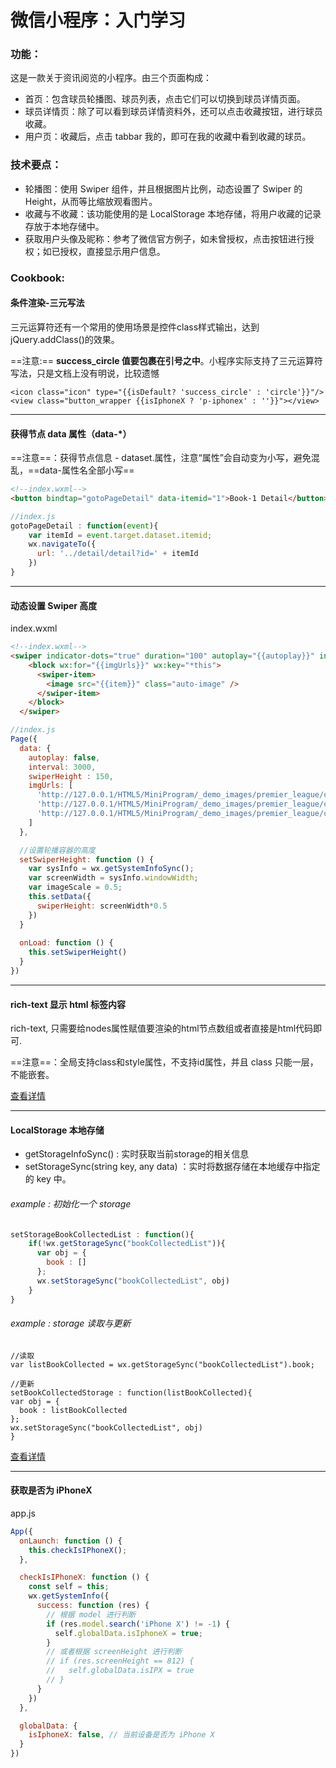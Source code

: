 # 微信小程序：入门学习

### 功能：
这是一款关于资讯阅览的小程序。由三个页面构成：
- 首页：包含球员轮播图、球员列表，点击它们可以切换到球员详情页面。
- 球员详情页：除了可以看到球员详情资料外，还可以点击收藏按钮，进行球员收藏。
- 用户页：收藏后，点击 tabbar 我的，即可在我的收藏中看到收藏的球员。

### 技术要点：
- 轮播图：使用 Swiper 组件，并且根据图片比例，动态设置了 Swiper 的 Height，从而等比缩放观看图片。
- 收藏与不收藏：该功能使用的是 LocalStorage 本地存储，将用户收藏的记录存放于本地存储中。
- 获取用户头像及昵称：参考了微信官方例子，如未曾授权，点击按钮进行授权；如已授权，直接显示用户信息。

### Cookbook:
#### 条件渲染-三元写法
三元运算符还有一个常用的使用场景是控件class样式输出，达到jQuery.addClass()的效果。

==注意:== **success_circle 值要包裹在引号之中**。小程序实际支持了三元运算符写法，只是文档上没有明说，比较遗憾
```
<icon class="icon" type="{{isDefault? 'success_circle' : 'circle'}}"/>
<view class="button_wrapper {{isIphoneX ? 'p-iphonex' : ''}}"></view>
```

---

#### 获得节点 data 属性（data-*）
==注意==：获得节点信息 - dataset.属性，注意“属性”会自动变为小写，避免混乱，==data-属性名全部小写==

```html
<!--index.wxml-->
<button bindtap="gotoPageDetail" data-itemid="1">Book-1 Detail</button>
```

```javascript
//index.js
gotoPageDetail : function(event){
    var itemId = event.target.dataset.itemid;
    wx.navigateTo({
      url: '../detail/detail?id=' + itemId
    })
}
```
---
#### 动态设置 Swiper 高度
index.wxml
```html
<!--index.wxml-->
<swiper indicator-dots="true" duration="100" autoplay="{{autoplay}}" interval="{{interval}}" style="height:{{swiperHeight}}px;"  >
    <block wx:for="{{imgUrls}}" wx:key="*this">
      <swiper-item>
        <image src="{{item}}" class="auto-image" />
      </swiper-item>
    </block>
  </swiper>
```

```javascript
//index.js
Page({
  data: {
    autoplay: false,
    interval: 3000,
    swiperHeight : 150,
    imgUrls: [
      'http://127.0.0.1/HTML5/MiniProgram/_demo_images/premier_league/carousel/B_Silver_Player.jpg',
      'http://127.0.0.1/HTML5/MiniProgram/_demo_images/premier_league/carousel/Sane_Player.jpg',
      'http://127.0.0.1/HTML5/MiniProgram/_demo_images/premier_league/carousel/D_Silver_Player.jpg'
    ]
  },

  //设置轮播容器的高度
  setSwiperHeight: function () {
    var sysInfo = wx.getSystemInfoSync();
    var screenWidth = sysInfo.windowWidth;
    var imageScale = 0.5;
    this.setData({
      swiperHeight: screenWidth*0.5
    })
  }
  
  onLoad: function () {
    this.setSwiperHeight()
  }
})
```

---
#### rich-text 显示 html 标签内容
rich-text, 只需要给nodes属性赋值要渲染的html节点数组或者直接是html代码即可.

==注意==：全局支持class和style属性，不支持id属性，并且 class 只能一层，不能嵌套。

[查看详情](https://developers.weixin.qq.com/miniprogram/dev/component/rich-text.html)

---
#### LocalStorage 本地存储
- getStorageInfoSync() : 实时获取当前storage的相关信息
- setStorageSync(string key, any data) ：实时将数据存储在本地缓存中指定的 key 中。

###### example : 初始化一个 storage

```javascript
setStorageBookCollectedList : function(){
    if(!wx.getStorageSync("bookCollectedList")){
      var obj = {
        book : []
      }; 
      wx.setStorageSync("bookCollectedList", obj)
    }
}
```

###### example : storage 读取与更新

```
//读取
var listBookCollected = wx.getStorageSync("bookCollectedList").book;

//更新
setBookCollectedStorage : function(listBookCollected){
var obj = {
  book : listBookCollected
}; 
wx.setStorageSync("bookCollectedList", obj)
}
```

[查看详情](https://developers.weixin.qq.com/miniprogram/dev/api/wx.getStorageInfoSync.html)


---
#### 获取是否为 iPhoneX
app.js
```javascript
App({
  onLaunch: function () {
    this.checkIsIPhoneX();
  },

  checkIsIPhoneX: function () {
    const self = this;    
    wx.getSystemInfo({
      success: function (res) {
        // 根据 model 进行判断
        if (res.model.search('iPhone X') != -1) {
          self.globalData.isIphoneX = true;
        }
        // 或者根据 screenHeight 进行判断
        // if (res.screenHeight == 812) {
        //   self.globalData.isIPX = true
        // }
      }
    })
  },

  globalData: {
    isIphoneX: false, // 当前设备是否为 iPhone X
  }
})
```
